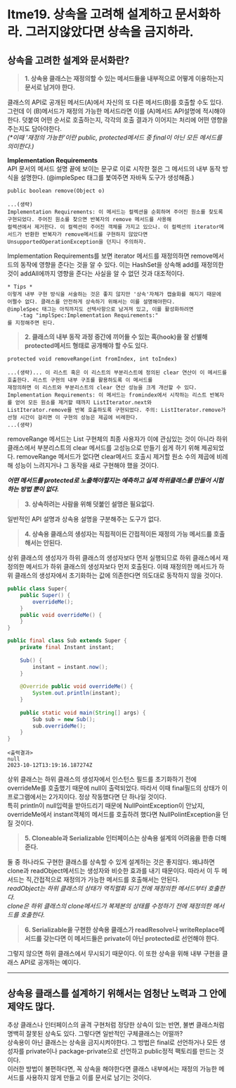# Itme19. 상속을 고려해 설계하고 문서화하라. 그러지않았다면 상속을 금지하라.


## 상속을 고려한 설계와 문서화란?

>**1. 상속용 클래스는 재정의할 수 있는 메서드들을 내부적으로 어떻게 이용하는지 문서로 남겨야 한다.** 

클래스의 API로 공개된 메서드(A)에서 자신의 또 다른 메서드(B)를 호출할 수도 있다. 그런데 이 (B)메서드가 재정의 가능한 메서드라면 이를 (A)메서드 API설명에 적시해야 한다. 
덧붙여 어떤 순서로 호출하는지, 각각의 호출 결과가 이어지는 처리에 어떤 영향을 주는지도 담아야한다.  
_(*이때 '재정의 가능한'이란 public, protected메서드 중 final이 아닌 모든 메서드를 의미한다.)_

**Implementation Requirements**  
API 문서의 메서드 설명 끝에 보이는 문구로 이로 시작한 절은 그 메서드의 내부 동작 방식을 설명한다. (@impleSpec 태그를 붗여주면 자바독 도구가 생성해줌.)
```text
public boolean remove(Object o)

...(생략)
Implementation Requirements: 이 메서드는 컬렉션을 순회하며 주어진 원소를 찾도록 구현되었다. 주어진 원소를 찾으면 반복자의 remove 메서드를 사용해
컬렉션에서 제거한다. 이 컬렉션이 주어진 객체를 가지고 있으나. 이 컬렉션의 iterator메서드가 반환한 반복자가 remove메서드를 구현하지 않았다면 
UnsupportedOperationException을 던지니 주의하자.
```
Implementation Requirements를 보면 iterator 메서드를 재정의하면 remove메서드의 동작에 영향을 준다는 것을 알 수 있다. 
이는 HashSet을 상속해 add를 재정의한 것이 addAll에까지 영향을 준다는 사실을 알 수 없던 것과 대조적이다.

```text
* Tips *
이렇게 내부 구현 방식을 서술하는 것은 좋지 않지만 '상속'자체가 캡슐화를 해지기 때문에 어쩔수 없다. 클래스를 안전하게 상속하기 위해서는 이를 설명해야한다. 
@impleSpec 태그는 아직까지도 선택사항으로 남겨져 있고, 이를 활성화하려면 
    -tag "implSpec:Implementation Requirements:"
를 지정해주면 된다.
```

> **2. 클래스의 내부 동작 과정 중간에 끼어들 수 있는 훅(hook)을 잘 선별해 protected메서드 형태로 공개해야 할 수도 있다.**

```text
protected void removeRange(int fromIndex, int toIndex)

...(생략)... 이 리스트 혹은 이 리스트의 부분리스트에 정의된 clear 연산이 이 메서드를 호출한다. 리스트 구현의 내부 구조를 활용하도록 이 메서드를
재정의하면 이 리스트와 부분리스트의 clear 연산 성능을 크게 개선할 수 있다. 
Implementation Requirements: 이 메서드는 fromindex에서 시작하는 리스트 반복자를 얻어 모든 원소를 제거할 때까지 ListIterator.next와
ListIterator.remove를 반복 호출하도록 구현되었다. 주의: ListIterator.remove가 선형 시간이 걸리면 이 구현의 성능은 제곱에 비례한다.
...(생략)
```
removeRange 메서드는 List 구현체의 최종 사용자가 이에 관심있는 것이 아니라 하위 클래스에서 부분리스트의 clear 메서드를 고성능으로 만들기 쉽게 하기 위해 제공되었다.
removeRange 메서드가 없다면 clear메서드 호출시 제거할 원소 수의 제곱에 비례해 성능이 느려지거나 그 동작을 새로 구현해야 했을 것이다.   

**_어떤 메서드를 protected로 노출해야할지는 예측하고 실제 하위클래스를 만들어 시험하는 방법 뿐이 없다._**  

> **3. 상속하려는 사람을 위해 덧붙인 설명은 필요없다.**    

일반적인 API 설명과 상속용 설명을 구분해주는 도구가 없다.

> **4. 상속용 클래스의 생성자는 직접적이든 간접적이든 재정의 가능 메서드를 호출해서는 안된다.**

상위 클래스의 생성자가 하위 클래스의 생성자보다 먼저 실행되므로 하위 클래스에서 재정의한 메서드가 하위 클래스의 생성자보다 먼저 호출된다. 이때 재정의한 메서드가
하위 클래스의 생성자에서 초기화하는 값에 의존한다면 의도대로 동작하지 않을 것이다.  
```java
public class Super{
    public Super() {
        overrideMe();
    }
    public void overrideMe() {
    }
}

public final class Sub extends Super {
    private final Instant instant;
    
    Sub() {
        instant = instant.now();
    }
    
    @Override public void overrideMe() {
        System.out.println(instant);
    }
    
    public static void main(String[] args) {
        Sub sub = new Sub();
        sub.overrideMe();
    }
}
```
```text
<출력결과>
null
2023-10-12T13:19:16.187274Z
```
상위 클래스는 하위 클래스의 생성자에서 인스턴스 필드를 초기화하기 전에 overrideMe를 호출했기 때문에 null이 출력되었다. 따라서 이때
final필드의 상태가 이 프로그램에서는 2가지이다. 정상 작동했다면 단 하나일 것이다.  
특히 println이 null입력을 받아드리기 때문에 NullPointException이 안났지, overrideMe에서 instant객체의 메서드를 호출하려 했다면 NullPolintException을 던질 것이다.

>**5. Cloneable과 Serializable 인터페이스는 상속용 설계의 어려움을 한층 더해준다.**  

둘 중 하나라도 구현한 클래스를 상속할 수 있게 설계하는 것은 좋지않다. 왜냐하면 clone과 readObject메서드는 생성자와 비슷한 효과를 내기 때문이다.
따라서 이 두 메서드는 직,간접적으로 재정의가 가능한 메서드를 호출해서는 안된다.  
_readObject는 하위 클래스의 상태가 역직렬화 되기 전에 재정의한 메서드부터 호출한다.  
clone은 하위 클래스의 clone메서드가 복제본의 상태를 수정하기 전에 재정의한 메서드를 호출한다._

>**6. Serializable을 구현한 상속용 클래스가 readResolve나 writeReplace메서드를 갖는다면 이 메서드들은 private이 아닌 protected로 선언해야 한다.**

그렇지 않으면 하위 클래스에서 무시되기 때문이다. 이 또한 상속을 위해 내부 구현을 클래스 API로 공개하는 예이다. 

-------------------------------
## 상속용 클래스를 설계하기 위해서는 엄청난 노력과 그 안에 제약도 많다.  

추상 클래스나 인터페이스의 골격 구현처럼 정당한 상속이 있는 반면, 불변 클래스처럼 명백히 잘못된 상속도 있다. 그렇다면 일반적인 구체클래스는 어떨까?  
상속용이 아닌 클래스는 상속을 금지시켜야한다. 그 방법은 final로 선언하거나 모든 생성자를 private이나 package-private으로 선언하고 public정적 팩토리를 만드는 것이다.  
이러한 방법이 불편하다면, 꼭 상속을 해야한다면 클래스 내부에서는 재정의 가능한 메서드를 사용하지 않게 만들고 이를 문서로 남기는 것이다. 
